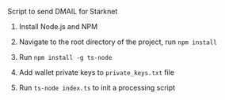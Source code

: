 Script to send DMAIL for Starknet

1) Install Node.js and NPM

2) Navigate to the root directory of the project, run `npm install`

3) Run `npm install -g ts-node`

4) Add wallet private keys to `private_keys.txt` file

5) Run `ts-node index.ts` to init a processing script